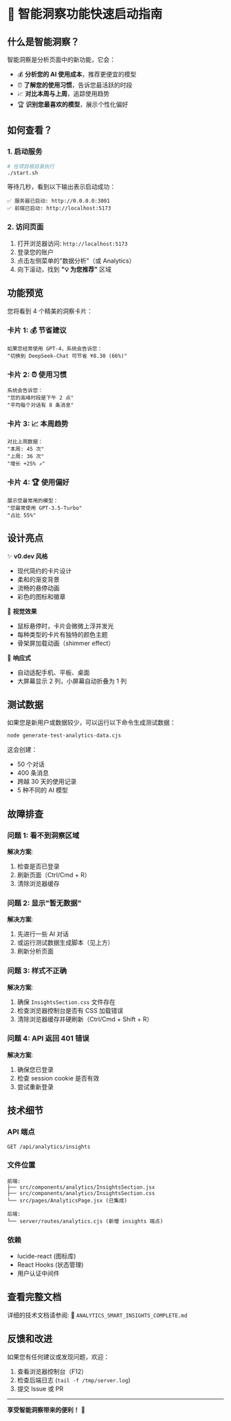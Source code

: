 # 🚀 智能洞察功能快速启动指南

## 什么是智能洞察？

智能洞察是分析页面中的新功能，它会：
- 💰 **分析您的 AI 使用成本**，推荐更便宜的模型
- ⏰ **了解您的使用习惯**，告诉您最活跃的时段
- 📈 **对比本周与上周**，追踪使用趋势
- 🏆 **识别您最喜欢的模型**，展示个性化偏好

## 如何查看？

### 1. 启动服务

```bash
# 在项目根目录执行
./start.sh
```

等待几秒，看到以下输出表示启动成功：
```
✅ 服务器已启动: http://0.0.0.0:3001
✅ 前端已启动: http://localhost:5173
```

### 2. 访问页面

1. 打开浏览器访问: `http://localhost:5173`
2. 登录您的账户
3. 点击左侧菜单的"数据分析"（或 Analytics）
4. 向下滚动，找到 **"💡 为您推荐"** 区域

## 功能预览

您将看到 4 个精美的洞察卡片：

### 卡片 1: 💰 节省建议
```
如果您经常使用 GPT-4，系统会告诉您：
"切换到 DeepSeek-Chat 可节省 ¥8.30 (66%)"
```

### 卡片 2: ⏰ 使用习惯
```
系统会告诉您：
"您的高峰时段是下午 2 点"
"平均每个对话有 8 条消息"
```

### 卡片 3: 📈 本周趋势
```
对比上周数据：
"本周: 45 次"
"上周: 36 次"
"增长 +25% ↗️"
```

### 卡片 4: 🏆 使用偏好
```
展示您最常用的模型：
"您最常使用 GPT-3.5-Turbo"
"占比 55%"
```

## 设计亮点

✨ **v0.dev 风格**
- 现代简约的卡片设计
- 柔和的渐变背景
- 流畅的悬停动画
- 彩色的图标和徽章

🎨 **视觉效果**
- 鼠标悬停时，卡片会微微上浮并发光
- 每种类型的卡片有独特的颜色主题
- 骨架屏加载动画（shimmer effect）

📱 **响应式**
- 自动适配手机、平板、桌面
- 大屏幕显示 2 列，小屏幕自动折叠为 1 列

## 测试数据

如果您是新用户或数据较少，可以运行以下命令生成测试数据：

```bash
node generate-test-analytics-data.cjs
```

这会创建：
- 50 个对话
- 400 条消息
- 跨越 30 天的使用记录
- 5 种不同的 AI 模型

## 故障排查

### 问题 1: 看不到洞察区域

**解决方案**:
1. 检查是否已登录
2. 刷新页面（Ctrl/Cmd + R）
3. 清除浏览器缓存

### 问题 2: 显示"暂无数据"

**解决方案**:
1. 先进行一些 AI 对话
2. 或运行测试数据生成脚本（见上方）
3. 刷新分析页面

### 问题 3: 样式不正确

**解决方案**:
1. 确保 `InsightsSection.css` 文件存在
2. 检查浏览器控制台是否有 CSS 加载错误
3. 清除浏览器缓存并硬刷新（Ctrl/Cmd + Shift + R）

### 问题 4: API 返回 401 错误

**解决方案**:
1. 确保您已登录
2. 检查 session cookie 是否有效
3. 尝试重新登录

## 技术细节

### API 端点
```
GET /api/analytics/insights
```

### 文件位置
```
前端:
├── src/components/analytics/InsightsSection.jsx
├── src/components/analytics/InsightsSection.css
└── src/pages/AnalyticsPage.jsx (已集成)

后端:
└── server/routes/analytics.cjs (新增 insights 端点)
```

### 依赖
- lucide-react (图标库)
- React Hooks (状态管理)
- 用户认证中间件

## 查看完整文档

详细的技术文档请参阅:
📄 `ANALYTICS_SMART_INSIGHTS_COMPLETE.md`

## 反馈和改进

如果您有任何建议或发现问题，欢迎：
1. 查看浏览器控制台（F12）
2. 检查后端日志 (`tail -f /tmp/server.log`)
3. 提交 Issue 或 PR

---

**享受智能洞察带来的便利！** 🎉
